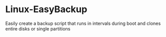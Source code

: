 # Linux-EasyBackup
Easily create a backup script that runs in intervals during boot and clones entire disks or single partitions
